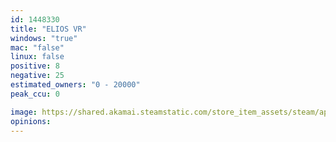 ```yaml
---
id: 1448330
title: "ELIOS VR"
windows: "true"
mac: "false"
linux: false
positive: 8
negative: 25
estimated_owners: "0 - 20000"
peak_ccu: 0

image: https://shared.akamai.steamstatic.com/store_item_assets/steam/apps/1448330/header.jpg?t=1621558336
opinions:
---
```

